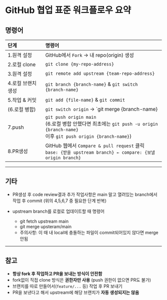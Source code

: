 # GitHub 협업 표준 워크플로우 요약

## 명령어

|단계               |명령어                                                     |
|:--------------- |:--------------------------------------------------------|
|1.원격 설정        |GitHub에서 `Fork` → 내 repo(origin) 생성                   |
|2.로컬 clone       |`git clone {my-repo-address}`                              |
|3.원격 설정        |`git remote add upstream {team-repo-address}`              |
|4.로컬 브랜치 생성  |`git branch {branch-name}` & `git switch {branch-name}`   |
|5.작업 & 커밋      |`git add {file-name}` & `git commit`                       |
|(6.로컬 병합)      |`git switch origin` → `git merge {branch-name}             |
|7.push            |`git push origin main` <br> (6.로컬 병합 안했다면 최초에는 `git push -u origin {branch-name}` <br> 이후 `git push origin {branch-name}`)   |
|8.PR생성           |GitHub 웹에서 `Compare & pull request` 클릭 <br> `base: {받을 upstream branch} ← compare: {보낼 origin branch}`    |

---

## 기타
* PR생성 후 code review결과 추가 작업사항은 main 말고 열려있는 branch에서 작업 후 commit (위의 4,5,6,7 중 필요한 단계 반복)        

* upstream branch를 로컬로 업데이트할 때 명령어      
    * git fetch upstream main       
    * git merge upsteram/main       
    * 주의사항: 이 때 내 local에 충돌하는 파일이 commit되어있지 않다면 merge 안됨

---

## 참고

- **항상 fork 후 작업하고 PR을 보내는 방식이 안전함**
- fork없이 직접 clone 방식은 **권한자만 사용** (push 권한이 없으면 PR도 불가)
- 브랜치를 따로 만들어서(`feature/...` 등) 작업 후 PR 보내기
- PR을 보낸다고 해서 upstream에 해당 브랜치가 **자동 생성되지는 않음**